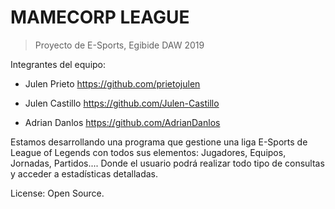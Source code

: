 # MAMECORP LEAGUE
>Proyecto de E-Sports, Egibide DAW 2019

Integrantes del equipo:

  - Julen Prieto https://github.com/prietojulen
  
  - Julen Castillo https://github.com/Julen-Castillo
  
  - Adrian Danlos https://github.com/AdrianDanlos
  
Estamos desarrollando una programa que gestione una liga E-Sports de League of Legends con todos sus elementos: Jugadores, Equipos, Jornadas, Partidos.... Donde el usuario podrá realizar todo tipo de consultas y acceder a estadísticas detalladas.

License: Open Source.
  
  

